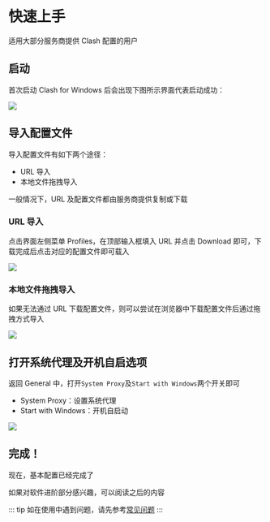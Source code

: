 # 快速上手

适用大部分服务商提供 Clash 配置的用户

## 启动

首次启动 Clash for Windows 后会出现下图所示界面代表启动成功：

![](~@imgs/quickstart1.png)

## 导入配置文件

导入配置文件有如下两个途径：

- URL 导入
- 本地文件拖拽导入

一般情况下，URL 及配置文件都由服务商提供复制或下载

### URL 导入

点击界面左侧菜单 Profiles，在顶部输入框填入 URL 并点击 Download 即可，下载完成后点击对应的配置文件即可载入

![](~@imgs/quickstart2.png)

### 本地文件拖拽导入

如果无法通过 URL 下载配置文件，则可以尝试在浏览器中下载配置文件后通过拖拽方式导入

![](~@imgs/quickstart3.gif)

## 打开系统代理及开机自启选项

返回 General 中，打开`System Proxy`及`Start with Windows`两个开关即可

- System Proxy：设置系统代理
- Start with Windows：开机自启动

![](~@imgs/quickstart4.png)

## 完成！

现在，基本配置已经完成了

如果对软件进阶部分感兴趣，可以阅读之后的内容

::: tip
如在使用中遇到问题，请先参考[常见问题](./questions)
:::
